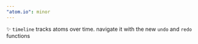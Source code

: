 ```yaml
---
"atom.io": minor
---
```


✨ `timeline` tracks atoms over time. navigate it with the new `undo` and `redo` functions
